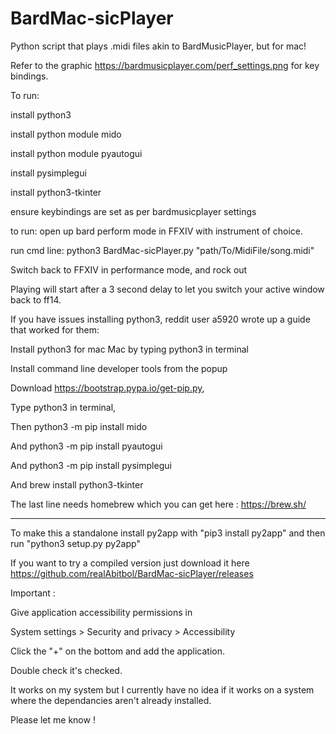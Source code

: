 # BardMac-sicPlayer
Python script that plays .midi files akin to BardMusicPlayer, but for mac!

Refer to the graphic https://bardmusicplayer.com/perf_settings.png for key bindings. 

To run: 

install python3

install python module mido 

install python module pyautogui

install pysimplegui

install python3-tkinter

ensure keybindings are set as per bardmusicplayer settings

to run:
open up bard perform mode in FFXIV with instrument of choice.

run cmd line:
  python3 BardMac-sicPlayer.py "path/To/MidiFile/song.midi" 

Switch back to FFXIV in performance mode, and rock out

Playing will start after a 3 second delay to let you switch your active window back to ff14.


If you have issues installing python3, reddit user a5920 wrote up a guide that worked for them:

Install python3 for mac Mac by typing python3 in terminal

Install command line developer tools from the popup

Download https://bootstrap.pypa.io/get-pip.py, 

Type python3 <drag get-pip.py here> in terminal, 
  
Then python3 -m pip install mido 
  
And python3 -m pip install pyautogui
  
And python3 -m pip install pysimplegui
  
And brew install python3-tkinter
  
The last line needs homebrew which you can get here : https://brew.sh/
  
---

To make this a standalone install py2app with "pip3 install py2app" and then run "python3 setup.py py2app"
  
If you want to try a compiled version just download it here https://github.com/realAbitbol/BardMac-sicPlayer/releases
  
Important : 
  
Give application accessibility permissions in
  
System settings > Security and privacy > Accessibility
  
Click the "+" on the bottom and add the application.

Double check it's checked.
  
  
It works on my system but I currently have no idea if it works on a system where the dependancies aren't already installed.
  
Please let me know !
